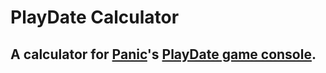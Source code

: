 # PlayDate Calculator

## A calculator for [Panic](https://panic.com)'s [PlayDate game console](https://play.date).
